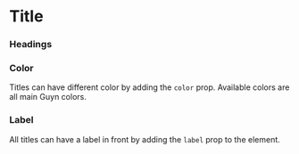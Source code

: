 # Title

<script>
export default {
    components: {Title : ()=>import('./Title')}
}
</script>

### Headings

<Example title="Heading 1">
<Title as="h1">Hoiii</Title>
</Example>

<Example title="Heading 2">
<Title as="h2">Hoiii</Title>
</Example>

<Example title="Heading 3">
<Title as="h3">Hoiii</Title>
</Example>

<Example title="Heading 4">
<Title as="h4">Hoiii</Title>
</Example>

<Example title="Heading 5">
<Title as="h5">Hoiii</Title>
</Example>

<Example title="Heading 6">
<Title as="h6">Hoiii</Title>
</Example>

### Color

Titles can have different color by adding the `color` prop. Available colors are all main Guyn colors.

<Example title="Heading 1">
<Title as="h1" color="red">Hoiii</Title>
<Title as="h2" color="green">Doeiii</Title>
<Title as="h3" color="orange">La la la</Title>
</Example>

### Label

All titles can have a label in front by adding the `label` prop to the element.

<Example title="Heading 1">
<Title as="h1" label="New!">Hoiii</Title>
<Title as="h2" label="New!">Doeiii</Title>
<Title as="h3" label="New!">La la la</Title>
</Example>
